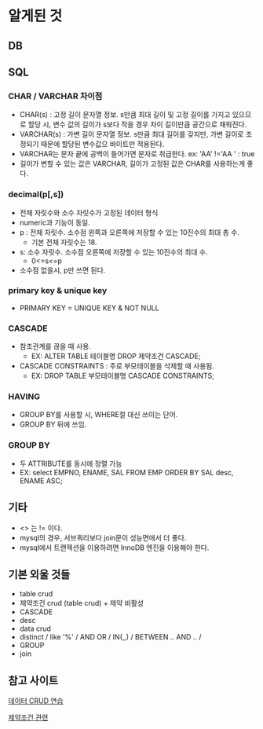 # 알게된 것

## DB



## SQL

### CHAR / VARCHAR 차이점

- CHAR(s) : 고정 길이 문자열 정보. s만큼 최대 길이 및 고정 길이를 가지고 있으므로 할당 시, 변수 값의 길이가 s보다 작을 경우 차이 길이만큼 공간으로 채워진다.
- VARCHAR(s) : 가변 길이 문자열 정보. s만큼 최대 길이를 갖지만, 가변 길이로 조정되기 때문에 할당된 변수값으 바이트만 적용된다.
- VARCHAR는 문자 끝에 공백이 들어가면 문자로 취급한다. ex: 'AA' !='AA ' : true
- 길이가 변할 수 있는 값은 VARCHAR, 길이가 고정된 값은 CHAR를 사용하는게 좋다.

### decimal(p[,s])

- 전체 자릿수와 소수 자릿수가 고정된 데이터 형식
- numeric과 기능이 동일.
- p : 전체 자릿수. 소수점 왼쪽과 오른쪽에 저장할 수 있는 10진수의 최대 총 수.
  - 기본 전체 자릿수는 18.
- s: 소수 자릿수. 소수점 오른쪽에 저장할 수 있는 10진수의 최대 수.
  - 0<=s<=p
- 소수점 없을시, p만 쓰면 된다.

### primary key & unique key

- PRIMARY KEY = UNIQUE KEY & NOT NULL

### CASCADE

- 참조관계를 끊을 때 사용.
  - EX: ALTER TABLE 테이블명 DROP 제약조건 CASCADE;
- CASCADE CONSTRAINTS : 주로 부모테이블을 삭제할 때 사용됨.
  - EX: DROP TABLE 부모테이블명 CASCADE CONSTRAINTS;

### HAVING

- GROUP BY를 사용할 시, WHERE절 대신 쓰이는 단어.
- GROUP BY 뒤에 쓰임.

### GROUP BY

- 두 ATTRIBUTE를 동시에 정렬 가능
- EX: select EMPNO, ENAME, SAL FROM EMP ORDER BY SAL desc, ENAME ASC;

## 기타

- <> 는 != 이다.
- mysql의 경우, 서브쿼리보다 join문이 성능면에서 더 좋다.
- mysql에서 트랜젝션을 이용하려면 InnoDB 엔진을 이용해야 한다.

## 기본 외울 것들

- table crud
- 제약조건 crud (table crud) + 제약 비활성
- CASCADE
- desc
- data crud
- distinct / like '%' / AND OR / IN(,,) / BETWEEN .. AND .. /
- GROUP
- join

## 참고 사이트

[데이터 CRUD 연습](https://junetudie.tistory.com/11)

[제약조건 관련](https://jerryjerryjerry.tistory.com/51)

